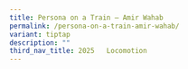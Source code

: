 ```yaml
---
title: Persona on a Train – Amir Wahab
permalink: /persona-on-a-train-amir-wahab/
variant: tiptap
description: ""
third_nav_title: 2025   Locomotion
---
```

